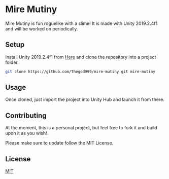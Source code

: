 # Mire Mutiny

Mire Mutiny is fun roguelike with a slime! It is made with Unity 2019.2.4f1 and will be worked on periodically.

## Setup

Install Unity 2019.2.4f1 from [Here](https://unity3d.com/get-unity/download/archive) and clone the repository into a project folder.

```bash
git clone https://github.com/Thegod999/mire-mutiny.git mire-mutiny
```

## Usage

Once cloned, just import the project into Unity Hub and launch it from there.

## Contributing
At the moment, this is a personal project, but feel free to fork it and build upon it as you wish!

Please make sure to update follow the MIT License.

## License
[MIT](https://choosealicense.com/licenses/mit/)
